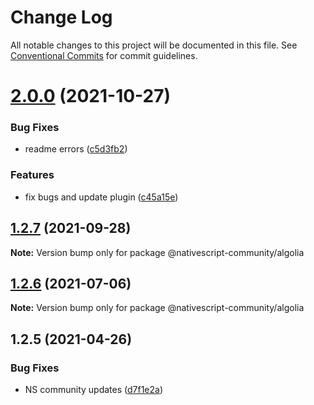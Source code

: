 # Change Log

All notable changes to this project will be documented in this file.
See [Conventional Commits](https://conventionalcommits.org) for commit guidelines.

# [2.0.0](https://github.com/nativescript-community/algolia/compare/v1.2.7...v2.0.0) (2021-10-27)


### Bug Fixes

* readme errors ([c5d3fb2](https://github.com/nativescript-community/algolia/commit/c5d3fb2bba7a59396bce22e3e5da1b21e82323c9))


### Features

* fix bugs and update plugin ([c45a15e](https://github.com/nativescript-community/algolia/commit/c45a15ee5f5f9937506241a1669d3a3c32cbfcf4))





## [1.2.7](https://github.com/nativescript-community/algolia/compare/v1.2.6...v1.2.7) (2021-09-28)

**Note:** Version bump only for package @nativescript-community/algolia





## [1.2.6](https://github.com/nativescript-community/algolia/compare/v1.2.5...v1.2.6) (2021-07-06)

**Note:** Version bump only for package @nativescript-community/algolia





## 1.2.5 (2021-04-26)


### Bug Fixes

* NS community updates ([d7f1e2a](https://github.com/nativescript-community/algolia/commit/d7f1e2acf91e3280176609895c34abe9f8272927))
